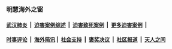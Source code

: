 
### 明慧海外之窗

####  [武汉肺炎](indexes/365.md?t=03061300) &nbsp;|&nbsp;  [迫害案例综述](indexes/328.md?t=03061300) &nbsp;|&nbsp; [迫害致死案例](indexes/277.md?t=03061300)  &nbsp;|&nbsp; [更多迫害案例](indexes/81.md?t=03061300)  &nbsp;|&nbsp; 
####  [时事评论](indexes/19.md?t=03061300) &nbsp;|&nbsp; [海外简讯](indexes/245.md?t=03061300)&nbsp;|&nbsp;  [社会支持](indexes/140.md?t=03061300) &nbsp;|&nbsp; [褒奖决议](indexes/282.md?t=03061300) &nbsp;|&nbsp; [社区报道](indexes/91.md?t=03061300)  &nbsp;|&nbsp; [天人之间](indexes/78.md?t=03061300) 

